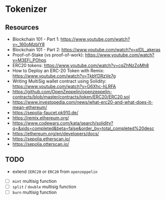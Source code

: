 # Tokenizer

## Resources

-   Blockchain 101 - Part 1: https://www.youtube.com/watch?v=_160oMzblY8
-   Blockchain 101 - Part 2: https://www.youtube.com/watch?v=xIDL_akeras
-   Proof-of-Stake (vs proof-of-work): https://www.youtube.com/watch?v=M3EFi_POhps
-   ERC20 tokens: https://www.youtube.com/watch?v=cqZhNzZoMh8
-   How to Deploy an ERC-20 Token with Remix: https://www.youtube.com/watch?v=TkbYDRzVe7g
-   Writing MultiSig wallet contract using Solidity: https://www.youtube.com/watch?v=G6Xhc-hLRFA
-   https://github.com/OpenZeppelin/openzeppelin-contracts/blob/master/contracts/token/ERC20/ERC20.sol
-   https://www.investopedia.com/news/what-erc20-and-what-does-it-mean-ethereum/
-   https://sepolia-faucet.pk910.de/
-   https://remix.ethereum.org/
-   https://www.codewars.com/kata/search/solidity?q=&xids=completed&beta=false&order_by=total_completed%20desc
-   https://ethereum.org/en/developers/docs/
-   https://sepolia.etherscan.io/
-   https://sepolia.otterscan.io/

## TODO

-   extend `IERC20` or `ERC20` from `openzeppelin`
-   [ ] `mint` multisig function
-   [ ] `split` / `double` multisig function
-   [ ] `burn` multisig function
